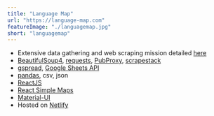 ```yaml
---
title: "Language Map"
url: "https://language-map.com"
featureImage: "./languagemap.jpg"
short: "languagemap"
---
```


- Extensive data gathering and web scraping mission detailed [here][0]
- [BeautifulSoup4][1], [requests][2], [PubProxy][3], [scrapestack][4]
- [gspread][5], [Google Sheets API][6]
- [pandas][7], csv, json
- [ReactJS][8]
- [React Simple Maps][9]
- [Material-UI][10]
- Hosted on [Netlify][11]

[0]: https://blog.standingwater.io/20200622-151403/
[1]: https://www.crummy.com/software/BeautifulSoup/
[2]: https://requests.readthedocs.io/en/master/
[3]: http://pubproxy.com/
[4]: https://scrapestack.com/
[5]: https://gspread.readthedocs.io/en/latest/
[6]: https://developers.google.com/sheets/api/reference/rest
[7]: https://pandas.pydata.org/
[8]: https://reactjs.org/
[9]: https://www.react-simple-maps.io/
[10]: https://material-ui.com/
[11]: https://www.netlify.com/
